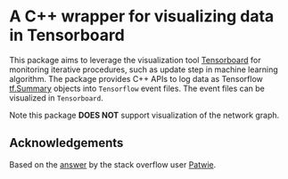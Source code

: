 # A C++ wrapper for visualizing data in Tensorboard

This package aims to leverage the visualization tool
[Tensorboard](https://www.tensorflow.org/programmers_guide/summaries_and_tensorboard)
for monitoring iterative procedures, such as update step in machine learning algorithm.
The package provides C++ APIs to log data as Tensorflow
[tf.Summary](https://www.tensorflow.org/api_docs/python/tf/summary) objects into `Tensorflow` event files. The event files can be visualized in `Tensorboard`.

Note this package **DOES NOT** support visualization of the network graph.

## Acknowledgements

Based on the [answer](https://stackoverflow.com/a/48702823) by the stack
overflow user [Patwie](https://stackoverflow.com/users/7443104/patwie).

